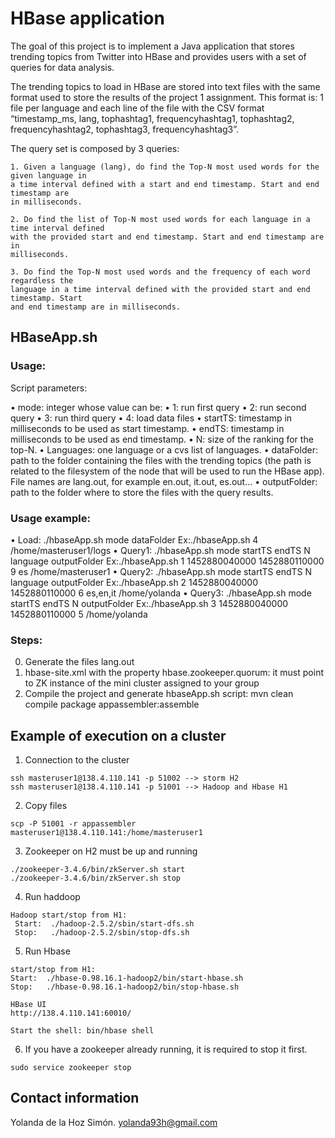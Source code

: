 # HBase application 
   
The goal of this project is to implement a Java application that stores trending topics from Twitter into HBase and provides users with a set of queries for data analysis.

The trending topics to load in HBase are stored into text files with the same format used to store the results of the project 1 assignment.
This format is: 1 file per language and each line of the file with the CSV format “timestamp_ms, lang, tophashtag1, frequencyhashtag1, tophashtag2, frequencyhashtag2, tophashtag3, frequencyhashtag3”.

The query set is composed by 3 queries:

	1. Given a language (lang), do find the Top-N most used words for the given language in
	a time interval defined with a start and end timestamp. Start and end timestamp are
	in milliseconds.

	2. Do find the list of Top-N most used words for each language in a time interval defined
	with the provided start and end timestamp. Start and end timestamp are in
	milliseconds.

	3. Do find the Top-N most used words and the frequency of each word regardless the
	language in a time interval defined with the provided start and end timestamp. Start
	and end timestamp are in milliseconds.

## HBaseApp.sh

### Usage:

Script parameters:

 • mode: integer whose value can be:
	 • 1: run first query
	 • 2: run second query
	 • 3: run third query
	 • 4: load data files
 • startTS: timestamp in milliseconds to be used as start timestamp.
 • endTS: timestamp in milliseconds to be used as end timestamp.
 • N: size of the ranking for the top-N.
 • Languages: one language or a cvs list of languages.
 • dataFolder: path to the folder containing the files with the trending topics (the path is related to the filesystem of the node that will be used to run the HBase app). File names are lang.out, for example en.out, it.out, es.out...
 • outputFolder: path to the folder where to store the files with the query results.

  
### Usage example:

 • Load: ./hbaseApp.sh mode dataFolder
      Ex:./hbaseApp.sh 4  /home/masteruser1/logs 
 • Query1: ./hbaseApp.sh mode startTS endTS N language outputFolder
      Ex:./hbaseApp.sh 1  1452880040000 1452880110000 9 es /home/masteruser1
 • Query2: ./hbaseApp.sh mode startTS endTS N language outputFolder
      Ex:./hbaseApp.sh 2  1452880040000 1452880110000 6 es,en,it /home/yolanda 
 • Query3: ./hbaseApp.sh mode startTS endTS N outputFolder
      Ex:./hbaseApp.sh 3  1452880040000 1452880110000 5 /home/yolanda



### Steps:

0. Generate the files lang.out
1. hbase-site.xml with the property hbase.zookeeper.quorum: it must point to ZK instance of the mini cluster assigned to your group
2. Compile the project and generate hbaseApp.sh script:
	mvn clean compile package appassembler:assemble

## Example of execution on a cluster

1) Connection to the cluster 
```
ssh masteruser1@138.4.110.141 -p 51002 --> storm H2
ssh masteruser1@138.4.110.141 -p 51001 --> Hadoop and Hbase H1
```
2) Copy files
```
scp -P 51001 -r appassembler masteruser1@138.4.110.141:/home/masteruser1
```
3) Zookeeper on H2 must be up and running
```
./zookeeper-3.4.6/bin/zkServer.sh start
./zookeeper-3.4.6/bin/zkServer.sh stop
```
4) Run haddoop
```
Hadoop start/stop from H1: 
 Start:  ./hadoop-2.5.2/sbin/start-dfs.sh
 Stop:   ./hadoop-2.5.2/sbin/stop-dfs.sh
```
5) Run Hbase
```
start/stop from H1: 
Start:  ./hbase-0.98.16.1-hadoop2/bin/start-hbase.sh
Stop:   ./hbase-0.98.16.1-hadoop2/bin/stop-hbase.sh

HBase UI
http://138.4.110.141:60010/

Start the shell: bin/hbase shell
```

6) If you have a zookeeper already running, it is required to stop it first.
```
sudo service zookeeper stop
```
## Contact information
		
Yolanda de la Hoz Simón. yolanda93h@gmail.com
